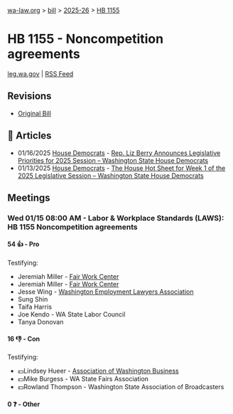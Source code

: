 [wa-law.org](/) > [bill](/bill/) > [2025-26](/bill/2025-26/) > [HB 1155](/bill/2025-26/hb/1155/)

# HB 1155 - Noncompetition agreements
[leg.wa.gov](https://app.leg.wa.gov/billsummary?BillNumber=1155&Year=2025&Initiative=false) | [RSS Feed](./rss.xml)

## Revisions
* [Original Bill](1/)

## 📰 Articles
* 01/16/2025 [House Democrats](/org/house_democrats/) - [Rep. Liz Berry Announces Legislative Priorities for 2025 Session – Washington State House Democrats](https://housedemocrats.wa.gov/blog/2025/01/16/rep-liz-berry-announces-legislative-priorities-for-2025-session/#:~:text=HB%201155)
* 01/13/2025 [House Democrats](/org/house_democrats/) - [The House Hot Sheet for Week 1 of the 2025 Legislative Session – Washington State House Democrats](https://housedemocrats.wa.gov/blog/2025/01/13/the-house-hot-sheet-for-week-1-of-the-2025-legislative-session/#:~:text=HB%201155)

## Meetings
### Wed 01/15 08:00 AM - Labor & Workplace Standards (LAWS): HB 1155 Noncompetition agreements
#### 54 👍 - Pro
Testifying:
* Jeremiah Miller - [Fair Work Center](/org/fair_work_center/)
* Jeremiah Miller - [Fair Work Center](/org/fair_work_center/)
* Jesse Wing - [Washington Employment Lawyers Association](/org/washington_employment_lawyers_association/)
* Sung Shin
* Taifa Harris
* Joe Kendo - WA State Labor Council
* Tanya Donovan

#### 16 👎 - Con
Testifying:
* 💵Lindsey Hueer - [Association of Washington Business](/org/association_of_washington_business/)
* 💵Mike Burgess - WA State Fairs Association
* 💵Rowland Thompson - Washington State Association of Broadcasters

#### 0 ❓ - Other
